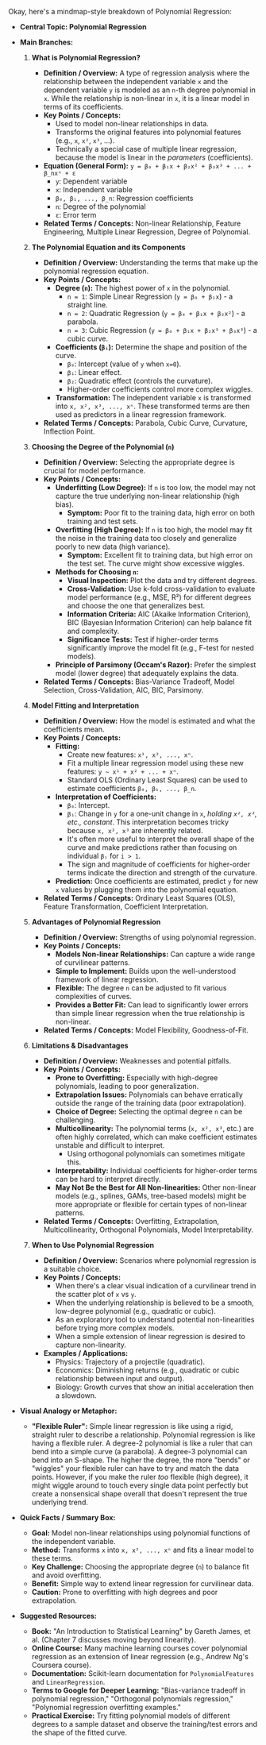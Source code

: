 Okay, here's a mindmap-style breakdown of Polynomial Regression:

*   **Central Topic: Polynomial Regression**

*   **Main Branches:**

    1.  **What is Polynomial Regression?**
        *   **Definition / Overview:** A type of regression analysis where the relationship between the independent variable `x` and the dependent variable `y` is modeled as an `n`-th degree polynomial in `x`. While the relationship is non-linear in `x`, it is a linear model in terms of its coefficients.
        *   **Key Points / Concepts:**
            *   Used to model non-linear relationships in data.
            *   Transforms the original features into polynomial features (e.g., `x`, `x²`, `x³`, ...).
            *   Technically a special case of multiple linear regression, because the model is linear in the *parameters* (coefficients).
        *   **Equation (General Form):** `y = β₀ + β₁x + β₂x² + β₃x³ + ... + β_nxⁿ + ε`
            *   `y`: Dependent variable
            *   `x`: Independent variable
            *   `β₀, β₁, ..., β_n`: Regression coefficients
            *   `n`: Degree of the polynomial
            *   `ε`: Error term
        *   **Related Terms / Concepts:** Non-linear Relationship, Feature Engineering, Multiple Linear Regression, Degree of Polynomial.

    2.  **The Polynomial Equation and its Components**
        *   **Definition / Overview:** Understanding the terms that make up the polynomial regression equation.
        *   **Key Points / Concepts:**
            *   **Degree (`n`):** The highest power of `x` in the polynomial.
                *   `n = 1`: Simple Linear Regression (`y = β₀ + β₁x`) - a straight line.
                *   `n = 2`: Quadratic Regression (`y = β₀ + β₁x + β₂x²`) - a parabola.
                *   `n = 3`: Cubic Regression (`y = β₀ + β₁x + β₂x³ + β₃x³`) - a cubic curve.
            *   **Coefficients (`βᵢ`):** Determine the shape and position of the curve.
                *   `β₀`: Intercept (value of `y` when `x=0`).
                *   `β₁`: Linear effect.
                *   `β₂`: Quadratic effect (controls the curvature).
                *   Higher-order coefficients control more complex wiggles.
            *   **Transformation:** The independent variable `x` is transformed into `x, x², x³, ..., xⁿ`. These transformed terms are then used as predictors in a linear regression framework.
        *   **Related Terms / Concepts:** Parabola, Cubic Curve, Curvature, Inflection Point.

    3.  **Choosing the Degree of the Polynomial (`n`)**
        *   **Definition / Overview:** Selecting the appropriate degree is crucial for model performance.
        *   **Key Points / Concepts:**
            *   **Underfitting (Low Degree):** If `n` is too low, the model may not capture the true underlying non-linear relationship (high bias).
                *   **Symptom:** Poor fit to the training data, high error on both training and test sets.
            *   **Overfitting (High Degree):** If `n` is too high, the model may fit the noise in the training data too closely and generalize poorly to new data (high variance).
                *   **Symptom:** Excellent fit to training data, but high error on the test set. The curve might show excessive wiggles.
            *   **Methods for Choosing `n`:**
                *   **Visual Inspection:** Plot the data and try different degrees.
                *   **Cross-Validation:** Use k-fold cross-validation to evaluate model performance (e.g., MSE, R²) for different degrees and choose the one that generalizes best.
                *   **Information Criteria:** AIC (Akaike Information Criterion), BIC (Bayesian Information Criterion) can help balance fit and complexity.
                *   **Significance Tests:** Test if higher-order terms significantly improve the model fit (e.g., F-test for nested models).
            *   **Principle of Parsimony (Occam's Razor):** Prefer the simplest model (lower degree) that adequately explains the data.
        *   **Related Terms / Concepts:** Bias-Variance Tradeoff, Model Selection, Cross-Validation, AIC, BIC, Parsimony.

    4.  **Model Fitting and Interpretation**
        *   **Definition / Overview:** How the model is estimated and what the coefficients mean.
        *   **Key Points / Concepts:**
            *   **Fitting:**
                *   Create new features: `x¹, x², ..., xⁿ`.
                *   Fit a multiple linear regression model using these new features: `y ~ x¹ + x² + ... + xⁿ`.
                *   Standard OLS (Ordinary Least Squares) can be used to estimate coefficients `β₀, β₁, ..., β_n`.
            *   **Interpretation of Coefficients:**
                *   `β₀`: Intercept.
                *   `β₁`: Change in `y` for a one-unit change in `x`, *holding `x², x³`, etc., constant*. This interpretation becomes tricky because `x, x², x³` are inherently related.
                *   It's often more useful to interpret the overall shape of the curve and make predictions rather than focusing on individual `βᵢ` for `i > 1`.
                *   The sign and magnitude of coefficients for higher-order terms indicate the direction and strength of the curvature.
            *   **Prediction:** Once coefficients are estimated, predict `y` for new `x` values by plugging them into the polynomial equation.
        *   **Related Terms / Concepts:** Ordinary Least Squares (OLS), Feature Transformation, Coefficient Interpretation.

    5.  **Advantages of Polynomial Regression**
        *   **Definition / Overview:** Strengths of using polynomial regression.
        *   **Key Points / Concepts:**
            *   **Models Non-linear Relationships:** Can capture a wide range of curvilinear patterns.
            *   **Simple to Implement:** Builds upon the well-understood framework of linear regression.
            *   **Flexible:** The degree `n` can be adjusted to fit various complexities of curves.
            *   **Provides a Better Fit:** Can lead to significantly lower errors than simple linear regression when the true relationship is non-linear.
        *   **Related Terms / Concepts:** Model Flexibility, Goodness-of-Fit.

    6.  **Limitations & Disadvantages**
        *   **Definition / Overview:** Weaknesses and potential pitfalls.
        *   **Key Points / Concepts:**
            *   **Prone to Overfitting:** Especially with high-degree polynomials, leading to poor generalization.
            *   **Extrapolation Issues:** Polynomials can behave erratically outside the range of the training data (poor extrapolation).
            *   **Choice of Degree:** Selecting the optimal degree `n` can be challenging.
            *   **Multicollinearity:** The polynomial terms (`x, x², x³`, etc.) are often highly correlated, which can make coefficient estimates unstable and difficult to interpret.
                *   Using orthogonal polynomials can sometimes mitigate this.
            *   **Interpretability:** Individual coefficients for higher-order terms can be hard to interpret directly.
            *   **May Not Be the Best for All Non-linearities:** Other non-linear models (e.g., splines, GAMs, tree-based models) might be more appropriate or flexible for certain types of non-linear patterns.
        *   **Related Terms / Concepts:** Overfitting, Extrapolation, Multicollinearity, Orthogonal Polynomials, Model Interpretability.

    7.  **When to Use Polynomial Regression**
        *   **Definition / Overview:** Scenarios where polynomial regression is a suitable choice.
        *   **Key Points / Concepts:**
            *   When there's a clear visual indication of a curvilinear trend in the scatter plot of `x` vs `y`.
            *   When the underlying relationship is believed to be a smooth, low-degree polynomial (e.g., quadratic or cubic).
            *   As an exploratory tool to understand potential non-linearities before trying more complex models.
            *   When a simple extension of linear regression is desired to capture non-linearity.
        *   **Examples / Applications:**
            *   Physics: Trajectory of a projectile (quadratic).
            *   Economics: Diminishing returns (e.g., quadratic or cubic relationship between input and output).
            *   Biology: Growth curves that show an initial acceleration then a slowdown.

*   **Visual Analogy or Metaphor:**
    *   **"Flexible Ruler":** Simple linear regression is like using a rigid, straight ruler to describe a relationship. Polynomial regression is like having a flexible ruler. A degree-2 polynomial is like a ruler that can bend into a simple curve (a parabola). A degree-3 polynomial can bend into an S-shape. The higher the degree, the more "bends" or "wiggles" your flexible ruler can have to try and match the data points. However, if you make the ruler *too* flexible (high degree), it might wiggle around to touch every single data point perfectly but create a nonsensical shape overall that doesn't represent the true underlying trend.

*   **Quick Facts / Summary Box:**
    *   **Goal:** Model non-linear relationships using polynomial functions of the independent variable.
    *   **Method:** Transforms `x` into `x, x², ..., xⁿ` and fits a linear model to these terms.
    *   **Key Challenge:** Choosing the appropriate degree (`n`) to balance fit and avoid overfitting.
    *   **Benefit:** Simple way to extend linear regression for curvilinear data.
    *   **Caution:** Prone to overfitting with high degrees and poor extrapolation.

*   **Suggested Resources:**
    *   **Book:** "An Introduction to Statistical Learning" by Gareth James, et al. (Chapter 7 discusses moving beyond linearity).
    *   **Online Course:** Many machine learning courses cover polynomial regression as an extension of linear regression (e.g., Andrew Ng's Coursera course).
    *   **Documentation:** Scikit-learn documentation for `PolynomialFeatures` and `LinearRegression`.
    *   **Terms to Google for Deeper Learning:** "Bias-variance tradeoff in polynomial regression," "Orthogonal polynomials regression," "Polynomial regression overfitting examples."
    *   **Practical Exercise:** Try fitting polynomial models of different degrees to a sample dataset and observe the training/test errors and the shape of the fitted curve.
